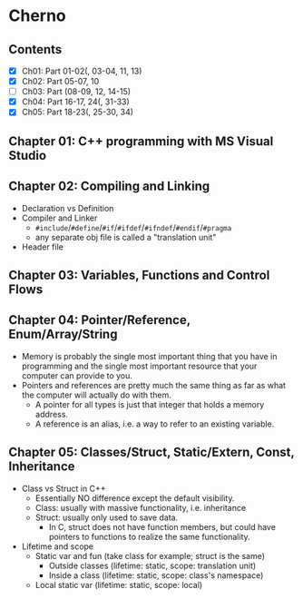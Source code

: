 # Cherno

## Contents

- [x] Ch01: Part 01-02(, 03-04, 11, 13)
- [x] Ch02: Part 05-07, 10
- [ ] Ch03: Part (08-09, 12, 14-15)
- [x] Ch04: Part 16-17, 24(, 31-33)
- [x] Ch05: Part 18-23(, 25-30, 34)

## Chapter 01: C++ programming with MS Visual Studio

## Chapter 02: Compiling and Linking

* Declaration vs Definition
* Compiler and Linker
  * `#include`/`#define`/`#if`/`#ifdef`/`#ifndef`/`#endif`/`#pragma`
  * any separate obj file is called a "translation unit"
* Header file

## Chapter 03: Variables, Functions and Control Flows

## Chapter 04: Pointer/Reference, Enum/Array/String

* Memory is probably the single most important thing that you have in programming and the single most important resource that your computer can provide to you.
* Pointers and references are pretty much the same thing as far as what the computer will actually do with them.
  * A pointer for all types is just that integer that holds a memory address.
  * A reference is an alias, i.e. a way to refer to an existing variable.

## Chapter 05: Classes/Struct, Static/Extern, Const, Inheritance

* Class vs Struct in C++
  * Essentially NO difference except the default visibility.
  * Class: usually with massive functionality, i.e. inheritance
  * Struct: usually only used to save data.
    * In C, struct does not have function members, but could have pointers to functions to realize the same functionality.
* Lifetime and scope
  * Static var and fun (take class for example; struct is the same)
    * Outside classes (lifetime: static, scope: translation unit) 
    * Inside a class (lifetime: static, scope: class's namespace)
  * Local static var (lifetime: static, scope: local)